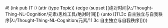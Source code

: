 #! (ink pub (T i) (attr (type Topic)) (edge (supset [[绝对时间|λ:/Thought-Thing-NL-Cognition/元素/思维工具/绝对时间]]) (unto [[11.3c 自主独立与自我秩序|λ:/Thought-Thing-NL-Cognition/元素/11.3c 自主独立与自我秩序]])))